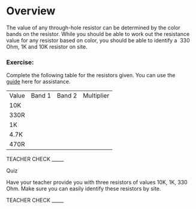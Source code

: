 # Overview

The value of any through-hole resistor can be determined by the color bands on the resistor. While you should be able to work out the resistance value for any resistor based on color, you should be able to identify a  330 Ohm, 1K and 10K resistor on site.

### Exercise:

Complete the following table for the resistors given. You can use the [guide](https://www.google.com/url?q=https://docs.google.com/document/d/1BmZbXzxnD2j17QToSZ9jeZmnP7burwfksfQq2v4zu-Y/edit%23heading%3Dh.ex2xtjdrup0t&sa=D&ust=1587613173886000) here for assistance.

|       |        |        |            |
| ----- | ------ | ------ | ---------- |
| Value | Band 1 | Band 2 | Multiplier |
| 10K   |        |        |            |
| 330R  |        |        |            |
| 1K    |        |        |            |
| 4.7K  |        |        |            |
| 470R  |        |        |            |

TEACHER CHECK \_\_\_\_\_

Quiz

Have your teacher provide you with three resistors of values 10K, 1K, 330 Ohm. Make sure you can easily identify these resistors by site.

TEACHER CHECK \_\_\_\_\_
